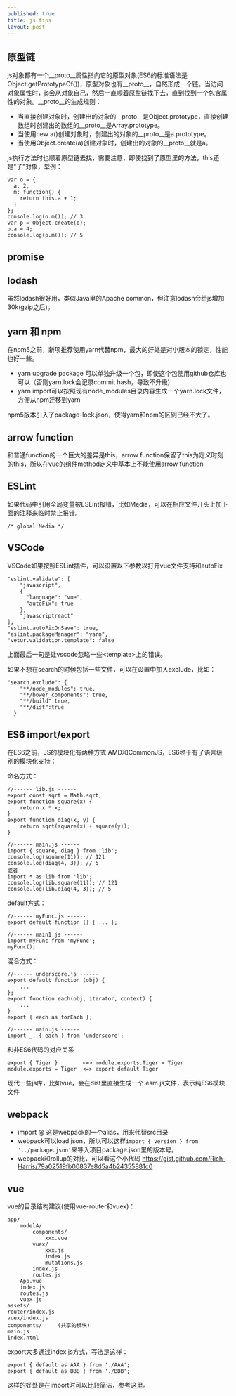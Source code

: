 ```yaml
---
published: true
title: js tips
layout: post
---
```


## 原型链

js对象都有一个__proto__属性指向它的原型对象(ES6的标准语法是Object.getPrototypeOf())，原型对象也有__proto__，自然形成一个链。当访问对象属性时，js会从对象自己，然后一直顺着原型链找下去，直到找到一个包含属性的对象。__proto__的生成规则：

* 当直接创建对象时，创建出的对象的__proto__是Object.prototype，直接创建数组时创建出的数组的__proto__是Array.prototype。
* 当使用new a()创建对象时，创建出的对象的__proto__是a.prototype。
* 当使用Object.create(a)创建对象时，创建出的对象的__proto__就是a。

js执行方法时也顺着原型链去找，需要注意，即使找到了原型里的方法，this还是"子"对象，举例：
```
var o = {
  a: 2,
  m: function() {
    return this.a + 1;
  }
};
console.log(o.m()); // 3
var p = Object.create(o);
p.a = 4; 
console.log(p.m()); // 5
```

## promise


## lodash
虽然lodash很好用，类似Java里的Apache common，但注意lodash会给js增加30k(gzip之后)。

## yarn 和 npm
在npm5之前，新项推荐使用yarn代替npm，最大的好处是对小版本的锁定，性能也好一些。

* yarn upgrade package 可以单独升级一个包，即使这个包使用github仓库也可以（否则yarn.lock会记录commit hash，导致不升级)
* yarn import可以按照现有node_modules目录内容生成一个yarn.lock文件，方便从npm迁移到yarn

npm5版本引入了package-lock.json，使得yarn和npm的区别已经不大了。

## arrow function
和普通function的一个巨大的差异是this，arrow function保留了this为定义时刻的this，所以在vue的组件method定义中基本上不能使用arrow function

## ESLint
如果代码中引用全局变量被ESLint报错，比如Media，可以在相应文件开头上加下面的注释来临时禁止报错。
```
/* global Media */
```

## VSCode
VSCode如果按照ESLint插件，可以设置以下参数以打开vue文件支持和autoFix

```
"eslint.validate": [
    "javascript",
    {
      "language": "vue", 
      "autoFix": true 
    },
    "javascriptreact"
],
"eslint.autoFixOnSave": true,
"eslint.packageManager": "yarn",
"vetur.validation.template": false
```
上面最后一句是让vscode忽略一些\<template\>上的错误。

如果不想在search的时候包括一些文件，可以在设置中加入exclude，比如：
```
"search.exclude": {
    "**/node_modules": true,
    "**/bower_components": true,
    "**/build":true,
    "**/dist":true
  }
```

## ES6 import/export
在ES6之前，JS的模块化有两种方式 AMD和CommonJS，ES6终于有了语言级别的模块化支持：

命名方式：
```
//------ lib.js ------
export const sqrt = Math.sqrt;
export function square(x) {
    return x * x;
}
export function diag(x, y) {
    return sqrt(square(x) + square(y));
}

//------ main.js ------
import { square, diag } from 'lib';
console.log(square(11)); // 121
console.log(diag(4, 3)); // 5
或者
import * as lib from 'lib';
console.log(lib.square(11)); // 121
console.log(lib.diag(4, 3)); // 5
```

default方式：
```
//------ myFunc.js ------
export default function () { ... };

//------ main1.js ------
import myFunc from 'myFunc';
myFunc();
```

混合方式：
```
//------ underscore.js ------
export default function (obj) {
    ...
};
export function each(obj, iterator, context) {
    ...
}
export { each as forEach };

//------ main.js ------
import _, { each } from 'underscore';
```

和非ES6代码的对应关系
```
export { Tiger }        <=> module.exports.Tiger = Tiger
module.exports = Tiger  <=> export default Tiger

```

现代一些js库，比如vue，会在dist里直接生成一个.esm.js文件，表示纯ES6模块文件


## webpack
* import @ 这是webpack的一个alias，用来代替src目录
* webpack可以load json，所以可以这样`import { version } from '../package.json'`来导入项目package.json里的版本号。
* webpack和rollup的对比，可以看这个小代码 https://gist.github.com/Rich-Harris/79a02519fb00837e8d5a4b24355881c0

## vue

vue的目录结构建议(使用vue-router和vuex)：

```
app/
    modelA/
        components/
            xxx.vue
        vuex/
            xxx.js
            index.js
            mutations.js
        index.js
        routes.js
    App.vue
    index.js
    routes.js
    vuex.js
assets/
router/index.js
vuex/index.js
components/     (共享的模块)
main.js
index.html
```

export大多通过index.js方式，写法是这样：
```
export { default as AAA } from './AAA';
export { default as BBB } from './BBB';
```
这样的好处是在import时可以比较简洁，参考[这里](https://stackoverflow.com/questions/29722270/import-modules-from-files-in-directory)。

